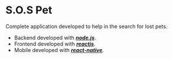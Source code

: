# S.O.S Pet
  
  Complete application developed to help in the search for lost pets.
  
  + Backend developed with [***node.js***](https://nodejs.org/en/).
  + Frontend developed with [***reactjs***](https://reactjs.org/).
  + Mobile developed with [***react-native***](https://reactnative.dev/).

